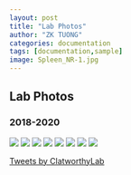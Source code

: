 ```yaml
---
layout: post
title: "Lab Photos"
author: "ZK TUONG"
categories: documentation
tags: [documentation,sample]
image: Spleen_NR-1.jpg
---
```


## Lab Photos

### 2018-2020

<img src="http://www.med.cam.ac.uk/clatworthy/files/2021/01/IMG_3555-300x225.jpeg">
<img src="http://www.med.cam.ac.uk/clatworthy/files/2021/01/IMG_3545-300x225.jpg">
<img src="http://www.med.cam.ac.uk/clatworthy/files/2021/01/IMG_3552-300x300.jpeg">
<img src="http://www.med.cam.ac.uk/clatworthy/files/2021/01/IMG_3560-300x225.jpeg">
<img src="http://www.med.cam.ac.uk/clatworthy/files/2021/01/beer-festival-300x225.jpg">
<img src="http://www.med.cam.ac.uk/clatworthy/files/2021/01/gemma-viva-300x225.jpg">
<img src="http://www.med.cam.ac.uk/clatworthy/files/2021/01/riding-viva-300x300.jpg">
<img src="http://www.med.cam.ac.uk/clatworthy/files/2021/01/gem-thesis-226x300.jpg">

<a class="twitter-timeline" href="https://twitter.com/ClatworthyLab?ref_src=twsrc%5Etfw">Tweets by ClatworthyLab</a> <script async src="https://platform.twitter.com/widgets.js" charset="utf-8"></script>